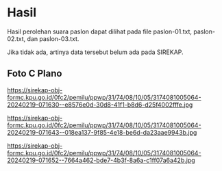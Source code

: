 # Hasil

Hasil perolehan suara paslon dapat dilihat pada file paslon-01.txt, paslon-02.txt, dan paslon-03.txt.

Jika tidak ada, artinya data tersebut belum ada pada SIREKAP.

## Foto C Plano

https://sirekap-obj-formc.kpu.go.id/0fc2/pemilu/ppwp/31/74/08/10/05/3174081005064-20240219-071630--e8576e0d-30d8-41f1-b8d6-d25f4002fffe.jpg

https://sirekap-obj-formc.kpu.go.id/0fc2/pemilu/ppwp/31/74/08/10/05/3174081005064-20240219-071643--018ea137-9f85-4e18-be6d-da23aae9943b.jpg

https://sirekap-obj-formc.kpu.go.id/0fc2/pemilu/ppwp/31/74/08/10/05/3174081005064-20240219-071652--7664a462-bde7-4b3f-8a6a-c1ff07a6a42b.jpg
